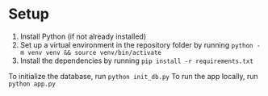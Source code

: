 # Setup
1. Install Python (if not already installed)
2. Set up a virtual environment in the repository folder by running `python -m venv venv && source venv/bin/activate`
3. Install the dependencies by running `pip install -r requirements.txt`

To initialize the database, run `python init_db.py`
To run the app locally, run `python app.py`
